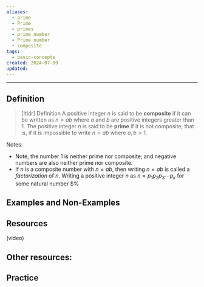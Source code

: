```yaml
---
aliases:
  - prime
  - Prime
  - primes
  - prime number
  - Prime number
  - composite
tags:
  - basic-concepts
created: 2024-07-09
updated:
---
```

---
## Definition 

> [!tldr] Definition
> A positive integer $n$ is said to be **composite** if it can be written as $n = ab$ where $a$ and $b$ are positive integers greater than $1$. The positive integer $n$ is said to be **prime** if it is not composite; that is, if it is impossible to write $n = ab$ where $a,b > 1$. 

Notes:
- Note, the number $1$ is neither prime nor composite; and negative numbers are also neither prime nor composite. 
- If $n$ is a composite number with $n = ab$, then writing $n = ab$ is called a *factorization* of $n$. Writing a positive integer $n$ as $n = p_1 p_2 p_3 \cdots p_k$ for some natural number $%

## Examples and Non-Examples

## Resources 

(video)

Other resources: 
- 

## Practice 
